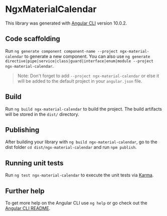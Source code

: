 # NgxMaterialCalendar

This library was generated with [Angular CLI](https://github.com/angular/angular-cli) version 10.0.2.

## Code scaffolding

Run `ng generate component component-name --project ngx-material-calendar` to generate a new component. You can also use `ng generate directive|pipe|service|class|guard|interface|enum|module --project ngx-material-calendar`.
> Note: Don't forget to add `--project ngx-material-calendar` or else it will be added to the default project in your `angular.json` file. 

## Build

Run `ng build ngx-material-calendar` to build the project. The build artifacts will be stored in the `dist/` directory.

## Publishing

After building your library with `ng build ngx-material-calendar`, go to the dist folder `cd dist/ngx-material-calendar` and run `npm publish`.

## Running unit tests

Run `ng test ngx-material-calendar` to execute the unit tests via [Karma](https://karma-runner.github.io).

## Further help

To get more help on the Angular CLI use `ng help` or go check out the [Angular CLI README](https://github.com/angular/angular-cli/blob/master/README.md).
